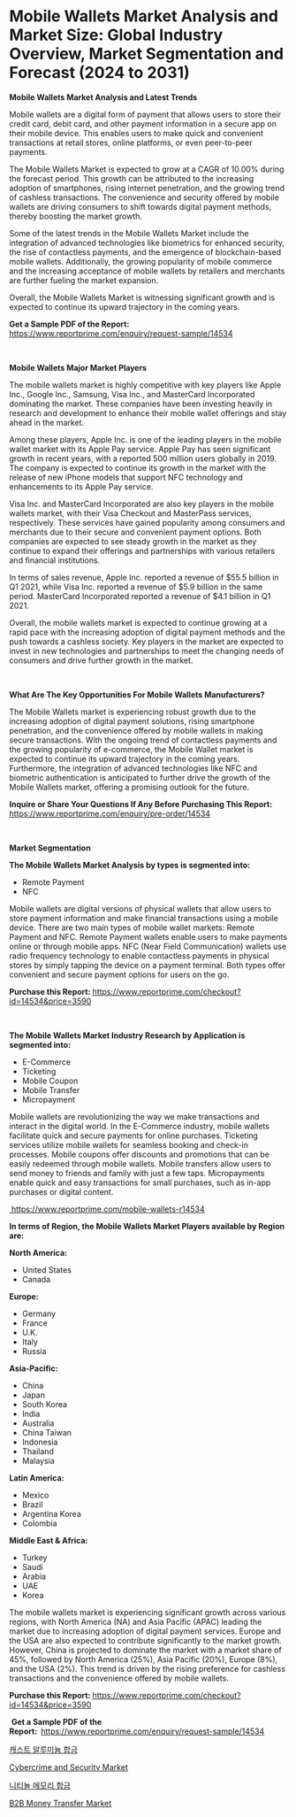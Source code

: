 <p><h1>Mobile Wallets Market Analysis and Market Size: Global Industry Overview, Market Segmentation and Forecast (2024 to 2031)</h1></p><p><strong>Mobile Wallets Market Analysis and Latest Trends</strong></p>
<p><p>Mobile wallets are a digital form of payment that allows users to store their credit card, debit card, and other payment information in a secure app on their mobile device. This enables users to make quick and convenient transactions at retail stores, online platforms, or even peer-to-peer payments.</p><p>The Mobile Wallets Market is expected to grow at a CAGR of 10.00% during the forecast period. This growth can be attributed to the increasing adoption of smartphones, rising internet penetration, and the growing trend of cashless transactions. The convenience and security offered by mobile wallets are driving consumers to shift towards digital payment methods, thereby boosting the market growth.</p><p>Some of the latest trends in the Mobile Wallets Market include the integration of advanced technologies like biometrics for enhanced security, the rise of contactless payments, and the emergence of blockchain-based mobile wallets. Additionally, the growing popularity of mobile commerce and the increasing acceptance of mobile wallets by retailers and merchants are further fueling the market expansion.</p><p>Overall, the Mobile Wallets Market is witnessing significant growth and is expected to continue its upward trajectory in the coming years.</p></p>
<p><strong>Get a Sample PDF of the Report:&nbsp;</strong> <a href="https://www.reportprime.com/enquiry/request-sample/14534">https://www.reportprime.com/enquiry/request-sample/14534</a></p>
<p>&nbsp;</p>
<p><strong>Mobile Wallets Major Market Players</strong></p>
<p><p>The mobile wallets market is highly competitive with key players like Apple Inc., Google Inc., Samsung, Visa Inc., and MasterCard Incorporated dominating the market. These companies have been investing heavily in research and development to enhance their mobile wallet offerings and stay ahead in the market.</p><p>Among these players, Apple Inc. is one of the leading players in the mobile wallet market with its Apple Pay service. Apple Pay has seen significant growth in recent years, with a reported 500 million users globally in 2019. The company is expected to continue its growth in the market with the release of new iPhone models that support NFC technology and enhancements to its Apple Pay service.</p><p>Visa Inc. and MasterCard Incorporated are also key players in the mobile wallets market, with their Visa Checkout and MasterPass services, respectively. These services have gained popularity among consumers and merchants due to their secure and convenient payment options. Both companies are expected to see steady growth in the market as they continue to expand their offerings and partnerships with various retailers and financial institutions.</p><p>In terms of sales revenue, Apple Inc. reported a revenue of $55.5 billion in Q1 2021, while Visa Inc. reported a revenue of $5.9 billion in the same period. MasterCard Incorporated reported a revenue of $4.1 billion in Q1 2021.</p><p>Overall, the mobile wallets market is expected to continue growing at a rapid pace with the increasing adoption of digital payment methods and the push towards a cashless society. Key players in the market are expected to invest in new technologies and partnerships to meet the changing needs of consumers and drive further growth in the market.</p></p>
<p>&nbsp;</p>
<p><strong>What Are The Key Opportunities For Mobile Wallets Manufacturers?</strong></p>
<p><p>The Mobile Wallets market is experiencing robust growth due to the increasing adoption of digital payment solutions, rising smartphone penetration, and the convenience offered by mobile wallets in making secure transactions. With the ongoing trend of contactless payments and the growing popularity of e-commerce, the Mobile Wallet market is expected to continue its upward trajectory in the coming years. Furthermore, the integration of advanced technologies like NFC and biometric authentication is anticipated to further drive the growth of the Mobile Wallets market, offering a promising outlook for the future.</p></p>
<p><strong>Inquire or Share Your Questions If Any Before Purchasing This Report:</strong> <a href="https://www.reportprime.com/enquiry/pre-order/14534">https://www.reportprime.com/enquiry/pre-order/14534</a></p>
<p>&nbsp;</p>
<p><strong>Market Segmentation</strong></p>
<p><strong>The Mobile Wallets Market Analysis by types is segmented into:</strong></p>
<p><ul><li>Remote Payment</li><li>NFC</li></ul></p>
<p><p>Mobile wallets are digital versions of physical wallets that allow users to store payment information and make financial transactions using a mobile device. There are two main types of mobile wallet markets: Remote Payment and NFC. Remote Payment wallets enable users to make payments online or through mobile apps. NFC (Near Field Communication) wallets use radio frequency technology to enable contactless payments in physical stores by simply tapping the device on a payment terminal. Both types offer convenient and secure payment options for users on the go.</p></p>
<p><strong>Purchase this Report:&nbsp;</strong><a href="https://www.reportprime.com/checkout?id=14534&price=3590">https://www.reportprime.com/checkout?id=14534&price=3590</a></p>
<p>&nbsp;</p>
<p><strong>The Mobile Wallets Market Industry Research by Application is segmented into:</strong></p>
<p><ul><li>E-Commerce</li><li>Ticketing</li><li>Mobile Coupon</li><li>Mobile Transfer</li><li>Micropayment</li></ul></p>
<p><p>Mobile wallets are revolutionizing the way we make transactions and interact in the digital world. In the E-Commerce industry, mobile wallets facilitate quick and secure payments for online purchases. Ticketing services utilize mobile wallets for seamless booking and check-in processes. Mobile coupons offer discounts and promotions that can be easily redeemed through mobile wallets. Mobile transfers allow users to send money to friends and family with just a few taps. Micropayments enable quick and easy transactions for small purchases, such as in-app purchases or digital content.</p></p>
<p><a href="https://www.reportprime.com/mobile-wallets-r14534">&nbsp;https://www.reportprime.com/mobile-wallets-r14534</a></p>
<p><strong>In terms of Region, the Mobile Wallets Market Players available by Region are:</strong></p>
<p>
    <p> <strong> North America: </strong>
        <ul>
            <li>United States</li>
            <li>Canada</li>
        </ul>
        </p> 
    <p> <strong> Europe: </strong>
        <ul>
            <li>Germany</li>
            <li>France</li>
            <li>U.K.</li>
            <li>Italy</li>
            <li>Russia</li>
        </ul>
        </p> 
    <p> <strong> Asia-Pacific: </strong>
        <ul>
            <li>China</li>
            <li>Japan</li>
            <li>South Korea</li>
            <li>India</li>
            <li>Australia</li>
            <li>China Taiwan</li>
            <li>Indonesia</li>
            <li>Thailand</li>
            <li>Malaysia</li>
        </ul>
        </p> 
    <p> <strong> Latin America: </strong>
        <ul>
            <li>Mexico</li>
            <li>Brazil</li>
            <li>Argentina Korea</li>
            <li>Colombia</li>
        </ul>
        </p> 
    <p> <strong> Middle East & Africa: </strong>
        <ul>
            <li>Turkey</li>
            <li>Saudi</li>
            <li>Arabia</li>
            <li>UAE</li>
            <li>Korea</li>
        </ul>
    </p>
    </p>
<p><p>The mobile wallets market is experiencing significant growth across various regions, with North America (NA) and Asia Pacific (APAC) leading the market due to increasing adoption of digital payment services. Europe and the USA are also expected to contribute significantly to the market growth. However, China is projected to dominate the market with a market share of 45%, followed by North America (25%), Asia Pacific (20%), Europe (8%), and the USA (2%). This trend is driven by the rising preference for cashless transactions and the convenience offered by mobile wallets.</p></p>
<p><strong>Purchase this Report: </strong><a href="https://www.reportprime.com/checkout?id=14534&price=3590">https://www.reportprime.com/checkout?id=14534&price=3590</a></p>
<p>&nbsp;<strong>Get a Sample PDF of the Report:&nbsp;&nbsp;</strong><a href="https://www.reportprime.com/enquiry/request-sample/14534">https://www.reportprime.com/enquiry/request-sample/14534</a></p>
<p><strong></strong></p>
<p><p><a href="https://github.com/CarmellaLang1/Market-Research-Report-List-1/blob/main/245800075433.md">캐스트 알루미늄 합금</a></p><p><a href="https://github.com/NaomieConner2023/Market-Research-Report-List-1/blob/main/cybercrime-and-security-market.md">Cybercrime and Security Market</a></p><p><a href="https://github.com/RonSpencer61/Market-Research-Report-List-1/blob/main/457007175432.md">니티놀 메모리 합금</a></p><p><a href="https://github.com/EbonyHane1955/Market-Research-Report-List-1/blob/main/b2b-money-transfer-market.md">B2B Money Transfer Market</a></p></p>